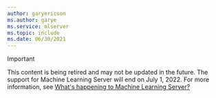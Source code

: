 ```yaml
---
author: garyericson
ms.author: garye
ms.service: mlserver
ms.topic: include
ms.date: 06/30/2021
---
```


> [!IMPORTANT]
> This content is being retired and may not be updated in the future. The support for Machine Learning Server will end on July 1, 2022. For more information, see [What's happening to Machine Learning Server?](../what-is-happening-to-machine-learning-server.md)
